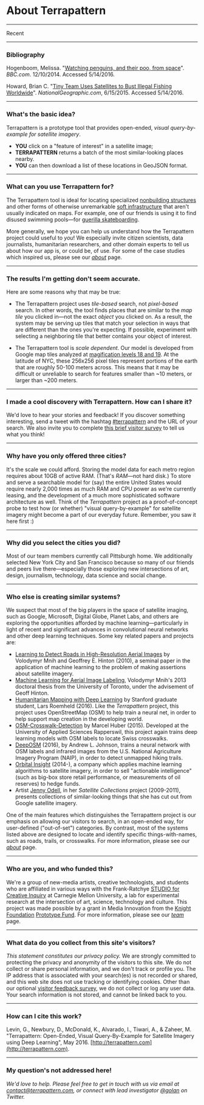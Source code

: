 # About Terrapattern

---


Recent 















---
### Bibliography

Hogenboom, Melissa. "[Watching penguins, and their poo, from space](http://www.bbc.com/earth/story/20141210-surprising-use-of-penguin-poo)". *BBC.com*. 12/10/2014. Accessed 5/14/2016.

Howard, Brian C. "[Tiny Team Uses Satellites to Bust Illegal Fishing Worldwide](http://news.nationalgeographic.com/2015/06/150615-skytruth-pirate-fishing-illegal-big-data-ocean-conservation/)". *NationalGeographic.com*, 6/15/2015. Accessed 5/14/2016.









---
### What's the basic idea? 

Terrapattern is a prototype tool that provides open-ended, *visual query-by-example for satellite imagery*. 

* **YOU** click on a "feature of interest" in a satellite image;
* **TERRAPATTERN** returns a batch of the most similar-looking places nearby.
* **YOU** can then download a list of these locations in GeoJSON format.

---
### What can you use Terrapattern for? 

The Terrapattern tool is ideal for locating specialized [nonbuilding structures](https://en.wikipedia.org/wiki/Nonbuilding_structure) and other forms of otherwise unremarkable [soft infrastructure](https://en.wikipedia.org/wiki/Soft_infrastructure) that aren't usually indicated on maps. For example, one of our friends is using it to find disused swimming pools—for [guerilla skateboarding](http://www.epictv.com/media/podcast/inside-californias-guerrilla-pool-skate-scene-%7C-pool-nation-ep-1/600243). 

More generally, we hope you can help us understand how the Terrapattern project could useful to *you*! We especially invite citizen scientists, data journalists, humanitarian researchers, and other domain experts to tell us about how our app is, or could be, of use. For some of the case studies which inspired us, please see our [*about*](about.html) page. 

---
### The results I'm getting don't seem accurate. 

Here are some reasons why that may be true: 

* The Terrapattern project uses *tile-based* search, not *pixel-based* search. In other words, the tool finds places that are similar to the *map tile* you clicked in—not the exact *object* you clicked on. As a result, the system may be serving up tiles that match your selection in ways that are different than the ones you're expecting. If possible, experiment with selecting a neighboring tile that better contains your object of interest.

* The Terrapattern tool is *scale dependent*. Our model is developed from Google map tiles analyzed at [magification levels 18 and 19](http://gis.stackexchange.com/questions/7430/what-ratio-scales-do-google-maps-zoom-levels-correspond-to). At the latitude of NYC, these 256x256 pixel tiles represent portions of the earth that are roughly 50-100 meters across. This means that it may be difficult or unreliable to search for features smaller than ~10 meters, or larger than ~200 meters.

---
### I made a cool discovery with Terrapattern. How can I share it?

We'd love to hear your stories and feedback! If you discover something interesting, send a tweet with the hashtag [#terrapattern](https://twitter.com/hashtag/terrapattern) and the URL of your search. We also invite you to complete [this brief visitor survey](http://goo.gl/forms/8T7zY28nHm) to tell us what you think!

---
### Why have you only offered three cities? 

It's the scale we could afford. Storing the model data for each metro region requires about 10GB of active RAM. (That's *RAM*—not hard disk.) To store and serve a searchable model for (say) the entire United States would require nearly 2,000 times as much RAM and CPU power as we're currently leasing, and the development of a much more sophisticated software architecture as well. Think of the *Terrapattern* project as a proof-of-concept probe to test how (or whether) "visual query-by-example" for satellite imagery might become a part of our everyday future. Remember, you saw it here first :)

---
### Why did you select the cities you did? 

Most of our team members currently call Pittsburgh home. We additionally selected New York City and San Francisco because so many of our friends and peers live there—especially those exploring new intersections of art, design, journalism, technology, data science and social change.

---
### Who else is creating similar systems? 

We suspect that most of the big players in the space of satellite imaging, such as Google, Microsoft, Digital Globe, Planet Labs, and others are exploring the opportunities afforded by machine learning—particularly in light of recent and significant advances in convolutional neural networks and other deep learning techniques. Some key related papers and projects are:

* [Learning to Detect Roads in High-Resolution Aerial
Images](http://www.cs.toronto.edu/~fritz/absps/road_detection.pdf) by Volodymyr Mnih and Geoffrey E. Hinton (2010), a seminal paper in the application of machine learning to the problem of making assertions about satellite imagery.  
* [Machine Learning for Aerial Image Labeling](https://www.cs.toronto.edu/~vmnih/docs/Mnih_Volodymyr_PhD_Thesis.pdf), Volodymyr Mnih's 2013 doctoral thesis from the University of Toronto, under the advisement of Geoff Hinton. 
* [Humanitarian Mapping with Deep Learning](https://github.com/larsroemheld/OSM-HOT-ConvNet) by Stanford graduate student, Lars Roemheld (2016). Like the *Terrapattern* project, this project uses OpenStreetMap (OSM) to help train a neural net, in order to help support map creation in the developing world.
* [OSM-Crosswalk-Detection](https://github.com/geometalab/OSM-Crosswalk-Detection) by Marcel Huber (2015). Developed at the University of Applied Sciences Rapperswil, this project again trains deep learning models with OSM labels to locate Swiss crosswalks.
* [DeepOSM](https://github.com/trailbehind/DeepOSM) (2016), by Andrew L. Johnson, trains a neural network with OSM labels and infrared images from the U.S. National Agriculture Imagery Program (NAIP), in order to detect unmapped hiking trails.
* [Orbital Insight](https://orbitalinsight.com/) (2014-), a company which applies machine learning algorithms to satellite imagery, in order to sell "actionable intelligence" (such as big-box store retail performance, or measurements of oil reserves) to hedge funds.
* Artist [Jenny Odell](http://www.jennyodell.com/satellite.html), in her *Satellite Collections* project (2009-2011), presents collections of similar-looking things that she has cut out from Google satellite imagery.

One of the main features which distinguishes the Terrapattern project is our emphasis on allowing our visitors to search, in an open-ended way, for user-defined ("out-of-set") categories. By contrast, most of the systems listed above are designed to locate and identify specific things-with-names, such as roads, trails, or crosswalks. For more information, please see our [*about*](about.html) page. 

---
### Who are you, and who funded this? 

We're a group of new-media artists, creative technologists, and students who are affiliated in various ways with the Frank-Ratchye [STUDIO for Creative Inquiry](studioforcreativeinquiry.org) at Carnegie Mellon University, a lab for experimental research at the intersection of art, science, technology and culture. This project was made possible by a grant in Media Innovation from the [Knight Foundation](http://knightfoundation.org/grants/201551228/) [Prototype Fund](http://www.knightfoundation.org/funding-initiatives/knight-prototype-fund/). For more information, please see our [*team*](team.html) page. 

---
### What data do you collect from this site's visitors? 

*This statement constitutes our privacy policy.* We are strongly committed to protecting the privacy and anonymity of the visitors to this site. We do not collect or share personal information, and we don't track or profile you. The IP address that is associated with your search(es) is not recorded or shared, and this web site does not use tracking or identifying cookies. Other than our optional [visitor feedback survey](http://goo.gl/forms/8T7zY28nHm), we do not collect or log any user data. Your search information is not stored, and cannot be linked back to you. 

--- 
### How can I cite this work? 

Levin, G., Newbury, D., McDonald, K., Alvarado, I., Tiwari, A., & Zaheer, M. "Terrapattern: Open-Ended, Visual Query-By-Example for Satellite Imagery using Deep Learning", May 2016. [http://terrapattern.com](http://terrapattern.com).

---
### My question's not addressed here!

*We'd love to help. Please feel free to get in touch with us via email at [contact@terrapattern.com](mailto:contact@terrapattern.com), or connect with lead investigator [@golan](https://twitter.com/golan) on Twitter.*